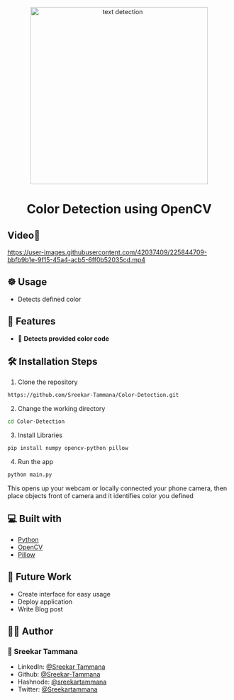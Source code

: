 <p align="center">
    <img alt="text detection" src="https://i.stack.imgur.com/HBq9I.png" width="400" /
</p>
<h1 align="center">Color Detection using OpenCV</h1>

## Video🎥
https://user-images.githubusercontent.com/42037409/225844709-bbfb9b1e-9f15-45a4-acb5-6ff0b52035cd.mp4

## ☸ Usage
- Detects defined color

## 🧐 Features
- 💯 **Detects provided color code**

## 🛠️ Installation Steps

1. Clone the repository

```bash
https://github.com/Sreekar-Tammana/Color-Detection.git
```

2. Change the working directory

```bash
cd Color-Detection
```

3. Install Libraries

```bash
pip install numpy opencv-python pillow
```

4. Run the app
```bash
python main.py
```

This opens up your webcam or locally connected your phone camera, then place objects front of camera and it identifies color you defined

## 💻 Built with
- [Python](https://python.org/)
- [OpenCV](https://opencv.org/releases/)
- [Pillow](https://pypi.org/project/Pillow/)

## 🌈 Future Work
- Create interface for easy usage
- Deploy application
- Write Blog post

## 👨‍💻 Author

### 👤 Sreekar Tammana
- LinkedIn: [@Sreekar Tammana](https://www.linkedin.com/in/sreekar-tammana)
- Github: [@Sreekar-Tammana](https://github.com/Sreekar-Tammana)
- Hashnode: [@sreekartammana](https://hashnode.com/@sreekartammana)
- Twitter: [@Sreekartammana](https://twitter.com/Sreekartammana)
